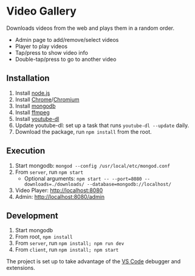 # Video Gallery

Downloads videos from the web and plays them in a random order.

* Admin page to add/remove/select videos
* Player to play videos
* Tap/press to show video info
* Double-tap/press to go to another video

## Installation

1. Install [node.js](https://nodejs.org)
2. Install [Chrome](https://www.google.com/chrome/)/[Chromium](https://chromium.woolyss.com)
3. Install [mongodb](https://www.mongodb.com)
4. Install [ffmpeg](http://ffmpeg.org)
5. Install [youtube-dl](http://rg3.github.io/youtube-dl/)
6. Update youtube-dl: set up a task that runs `youtube-dl --update` daily.
7. Download the package, run `npm install` from the root.

## Execution

1. Start mongodb: `mongod --config /usr/local/etc/mongod.conf`
2. From `server`, run `npm start`
   * Optional arguments: `npm start -- --port=8080 --downloads=./downloads/ --database=mongodb://localhost/`
3. Video Player: [http://localhost:8080](http://localhost:8080)
4. Admin: [http://localhost:8080/admin](http://localhost:8080/admin)

## Development

1. Start mongodb
2. From root, `npm install`
3. From `server`, run `npm install; npm run dev`
4. From `client`, run `npm install; npm start`

The project is set up to take advantage of the [VS Code](https://code.visualstudio.com) debugger and extensions.
